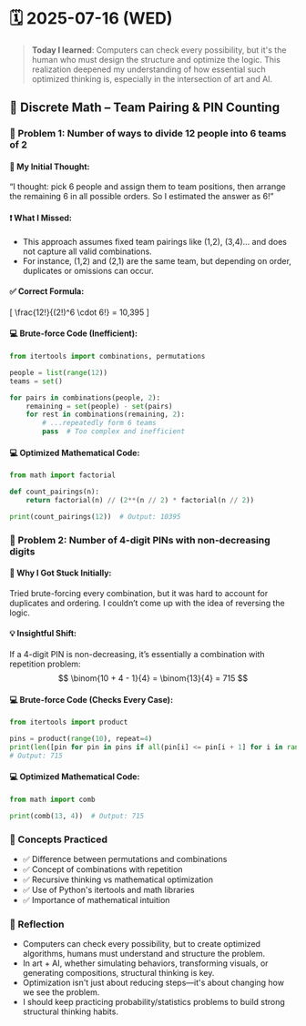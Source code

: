 # 🗓️ 2025-07-16 (WED)

> **Today I learned**: Computers can check every possibility, but it's the human who must design the structure and optimize the logic. This realization deepened my understanding of how essential such optimized thinking is, especially in the intersection of art and AI.

## 📘 Discrete Math – Team Pairing & PIN Counting

### 🎯 Problem 1: Number of ways to divide 12 people into 6 teams of 2

#### 📌 My Initial Thought:
“I thought: pick 6 people and assign them to team positions, then arrange the remaining 6 in all possible orders. So I estimated the answer as 6!”

#### ❗ What I Missed:
- This approach assumes fixed team pairings like (1,2), (3,4)... and does not capture all valid combinations.
- For instance, (1,2) and (2,1) are the same team, but depending on order, duplicates or omissions can occur.

#### ✅ Correct Formula:
\[
\frac{12!}{(2!)^6 \cdot 6!} = 10,395
\]

#### 💻 Brute-force Code (Inefficient):
```python
from itertools import combinations, permutations

people = list(range(12))
teams = set()

for pairs in combinations(people, 2):
    remaining = set(people) - set(pairs)
    for rest in combinations(remaining, 2):
        # ...repeatedly form 6 teams
        pass  # Too complex and inefficient
```

#### 💻 Optimized Mathematical Code:
```python
from math import factorial

def count_pairings(n):
    return factorial(n) // (2**(n // 2) * factorial(n // 2))

print(count_pairings(12))  # Output: 10395
```

### 🎯 Problem 2: Number of 4-digit PINs with non-decreasing digits

#### 📌 Why I Got Stuck Initially:

Tried brute-forcing every combination, but it was hard to account for duplicates and ordering. I couldn’t come up with the idea of reversing the logic.

#### 💡 Insightful Shift:
If a 4-digit PIN is non-decreasing, it’s essentially a combination with repetition problem:
$$
\binom{10 + 4 - 1}{4} = \binom{13}{4} = 715
$$

#### 💻 Brute-force Code (Checks Every Case):
``` python
from itertools import product

pins = product(range(10), repeat=4)
print(len([pin for pin in pins if all(pin[i] <= pin[i + 1] for i in range(3))]))
# Output: 715
```

#### 💻 Optimized Mathematical Code:
``` python
from math import comb

print(comb(13, 4))  # Output: 715
```

### 🧠 Concepts Practiced
- ✅ Difference between permutations and combinations
- ✅ Concept of combinations with repetition
- ✅ Recursive thinking vs mathematical optimization
- ✅ Use of Python's itertools and math libraries
- ✅ Importance of mathematical intuition

### 🧠 Reflection
- Computers can check every possibility, but to create optimized algorithms, humans must understand and structure the problem.
- In art + AI, whether simulating behaviors, transforming visuals, or generating compositions, structural thinking is key.
- Optimization isn't just about reducing steps—it's about changing how we see the problem.
- I should keep practicing probability/statistics problems to build strong structural thinking habits.
